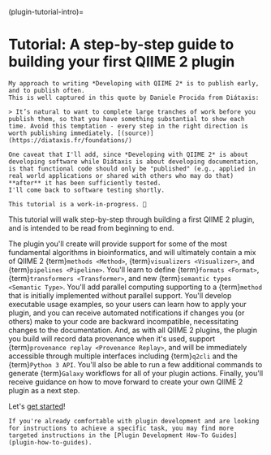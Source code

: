 (plugin-tutorial-intro)=
# Tutorial: A step-by-step guide to building your first QIIME 2 plugin

```{note}
My approach to writing *Developing with QIIME 2* is to publish early, and to publish often.
This is well captured in this quote by Daniele Procida from Diátaxis:

> It’s natural to want to complete large tranches of work before you publish them, so that you have something substantial to show each time. Avoid this temptation - every step in the right direction is worth publishing immediately. [(source)](https://diataxis.fr/foundations/)

One caveat that I'll add, since *Developing with QIIME 2* is about developing software while Diátaxis is about developing documentation, is that functional code should only be "published" (e.g., applied in real world applications or shared with others who may do that) **after** it has been sufficiently tested.
I'll come back to software testing shortly.

This tutorial is a work-in-progress. 🚜
```

This tutorial will walk step-by-step through building a first QIIME 2 plugin, and is intended to be read from beginning to end.

The plugin you'll create will provide support for some of the most fundamental algorithms in bioinformatics, and will ultimately contain a mix of QIIME 2 {term}`methods <Method>`, {term}`visualizers <Visualizer>`, and {term}`pipelines <Pipeline>`.
You'll learn to define {term}`formats <Format>`, {term}`transformers <Transformer>`, and new {term}`semantic types <Semantic Type>`.
You'll add parallel computing supporting to a {term}`method` that is initially implemented without parallel support.
You'll develop executable usage examples, so your users can learn how to apply your plugin, and you can receive automated notifications if changes you (or others) make to your code are backward incompatible, necessitating changes to the documentation.
And, as with all QIIME 2 plugins, the plugin you build will record data provenance when it's used, support {term}`provenance replay <Provenance Replay>`, and will be immediately accessible through multiple interfaces including {term}`q2cli` and the {term}`Python 3 API`.
You'll also be able to run a few additional commands to generate {term}`Galaxy` workflows for all of your plugin actions.
Finally, you'll receive guidance on how to move forward to create your own QIIME 2 plugin as a next step.

Let's [get started](plugin-from-template)!

```{note}
If you're already comfortable with plugin development and are looking for instructions to achieve a specific task, you may find more targeted instructions in the [Plugin Development How-To Guides](plugin-how-to-guides).
```
